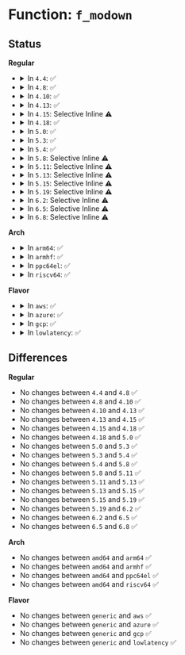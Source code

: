 # Function: <code>f_modown</code>

## Status
<b>Regular</b>
<ul>
<li>
<details>
<summary>In <code>4.4</code>: ✅</summary>

```c
void f_modown(struct file *filp, struct pid *pid, enum pid_type type, int force);
```

**Collision:** Unique Static

**Inline:** No

**Transformation:** False

**Instances:**

```
In fs/fcntl.c (ffffffff8121eb10)
Location: fs/fcntl.c:83
Inline: False
Direct callers:
  - fs/fcntl.c:f_setown
  - fs/fcntl.c:f_delown
  - fs/fcntl.c:SyS_fcntl
```
**Symbols:**

```
ffffffff8121eb10-ffffffff8121ebaf: f_modown (STB_LOCAL)
```
</details>
</li>
<li>
<details>
<summary>In <code>4.8</code>: ✅</summary>

```c
void f_modown(struct file *filp, struct pid *pid, enum pid_type type, int force);
```

**Collision:** Unique Static

**Inline:** No

**Transformation:** False

**Instances:**

```
In fs/fcntl.c (ffffffff812464a0)
Location: fs/fcntl.c:87
Inline: False
Direct callers:
  - fs/fcntl.c:SyS_fcntl
  - fs/fcntl.c:f_delown
  - fs/fcntl.c:f_setown
```
**Symbols:**

```
ffffffff812464a0-ffffffff8124653f: f_modown (STB_LOCAL)
```
</details>
</li>
<li>
<details>
<summary>In <code>4.10</code>: ✅</summary>

```c
void f_modown(struct file *filp, struct pid *pid, enum pid_type type, int force);
```

**Collision:** Unique Static

**Inline:** No

**Transformation:** False

**Instances:**

```
In fs/fcntl.c (ffffffff81259490)
Location: fs/fcntl.c:87
Inline: False
Direct callers:
  - fs/fcntl.c:SyS_fcntl
  - fs/fcntl.c:f_delown
  - fs/fcntl.c:f_setown
```
**Symbols:**

```
ffffffff81259490-ffffffff81259526: f_modown (STB_LOCAL)
```
</details>
</li>
<li>
<details>
<summary>In <code>4.13</code>: ✅</summary>

```c
void f_modown(struct file *filp, struct pid *pid, enum pid_type type, int force);
```

**Collision:** Unique Static

**Inline:** No

**Transformation:** False

**Instances:**

```
In fs/fcntl.c (ffffffff81265570)
Location: fs/fcntl.c:89
Inline: False
Direct callers:
  - fs/fcntl.c:do_fcntl
  - fs/fcntl.c:f_delown
  - fs/fcntl.c:f_setown
```
**Symbols:**

```
ffffffff81265570-ffffffff81265606: f_modown (STB_LOCAL)
```
</details>
</li>
<li>
<details>
<summary>In <code>4.15</code>: Selective Inline ⚠️</summary>

```c
void f_modown(struct file *filp, struct pid *pid, enum pid_type type, int force);
```

**Collision:** Unique Static

**Inline:** Selective

**Transformation:** False

**Instances:**

```
In fs/fcntl.c (ffffffff812882ed)
Location: fs/fcntl.c:90
Inline: True
Inline callers:
  - fs/fcntl.c:f_delown
Direct callers:
  - fs/fcntl.c:do_fcntl
  - fs/fcntl.c:f_setown
```
**Symbols:**

```
ffffffff81288180-ffffffff81288216: f_modown (STB_LOCAL)
```
</details>
</li>
<li>
<details>
<summary>In <code>4.18</code>: ✅</summary>

```c
void f_modown(struct file *filp, struct pid *pid, enum pid_type type, int force);
```

**Collision:** Unique Static

**Inline:** No

**Transformation:** False

**Instances:**

```
In fs/fcntl.c (ffffffff812ae4d0)
Location: fs/fcntl.c:90
Inline: False
Direct callers:
  - fs/fcntl.c:do_fcntl
  - fs/fcntl.c:f_delown
  - fs/fcntl.c:f_setown
```
**Symbols:**

```
ffffffff812ae4d0-ffffffff812ae566: f_modown (STB_LOCAL)
```
</details>
</li>
<li>
<details>
<summary>In <code>5.0</code>: ✅</summary>

```c
void f_modown(struct file *filp, struct pid *pid, enum pid_type type, int force);
```

**Collision:** Unique Static

**Inline:** No

**Transformation:** False

**Instances:**

```
In fs/fcntl.c (ffffffff812c35c0)
Location: fs/fcntl.c:90
Inline: False
Direct callers:
  - fs/fcntl.c:do_fcntl
  - fs/fcntl.c:f_delown
  - fs/fcntl.c:f_setown
```
**Symbols:**

```
ffffffff812c35c0-ffffffff812c3656: f_modown (STB_LOCAL)
```
</details>
</li>
<li>
<details>
<summary>In <code>5.3</code>: ✅</summary>

```c
void f_modown(struct file *filp, struct pid *pid, enum pid_type type, int force);
```

**Collision:** Unique Static

**Inline:** No

**Transformation:** False

**Instances:**

```
In fs/fcntl.c (ffffffff812dffe0)
Location: fs/fcntl.c:90
Inline: False
Direct callers:
  - fs/fcntl.c:do_fcntl
  - fs/fcntl.c:f_delown
  - fs/fcntl.c:f_setown
```
**Symbols:**

```
ffffffff812dffe0-ffffffff812e007c: f_modown (STB_LOCAL)
```
</details>
</li>
<li>
<details>
<summary>In <code>5.4</code>: ✅</summary>

```c
void f_modown(struct file *filp, struct pid *pid, enum pid_type type, int force);
```

**Collision:** Unique Static

**Inline:** No

**Transformation:** False

**Instances:**

```
In fs/fcntl.c (ffffffff812f1a80)
Location: fs/fcntl.c:90
Inline: False
Direct callers:
  - fs/fcntl.c:do_fcntl
  - fs/fcntl.c:f_delown
  - fs/fcntl.c:f_setown
```
**Symbols:**

```
ffffffff812f1a80-ffffffff812f1b1c: f_modown (STB_LOCAL)
```
</details>
</li>
<li>
<details>
<summary>In <code>5.8</code>: Selective Inline ⚠️</summary>

```c
void f_modown(struct file *filp, struct pid *pid, enum pid_type type, int force);
```

**Collision:** Unique Static

**Inline:** Selective

**Transformation:** False

**Instances:**

```
In fs/fcntl.c (ffffffff81329fc5)
Location: fs/fcntl.c:90
Inline: True
Inline callers:
  - fs/fcntl.c:f_delown
Direct callers:
  - fs/fcntl.c:do_fcntl
  - fs/fcntl.c:f_setown
```
**Symbols:**

```
ffffffff81329cc0-ffffffff81329d85: f_modown (STB_LOCAL)
```
</details>
</li>
<li>
<details>
<summary>In <code>5.11</code>: Selective Inline ⚠️</summary>

```c
void f_modown(struct file *filp, struct pid *pid, enum pid_type type, int force);
```

**Collision:** Unique Static

**Inline:** Selective

**Transformation:** False

**Instances:**

```
In fs/fcntl.c (ffffffff81335535)
Location: fs/fcntl.c:90
Inline: True
Inline callers:
  - fs/fcntl.c:f_delown
Direct callers:
  - fs/fcntl.c:do_fcntl
  - fs/fcntl.c:f_setown
```
**Symbols:**

```
ffffffff81335220-ffffffff813352e5: f_modown (STB_LOCAL)
```
</details>
</li>
<li>
<details>
<summary>In <code>5.13</code>: Selective Inline ⚠️</summary>

```c
void f_modown(struct file *filp, struct pid *pid, enum pid_type type, int force);
```

**Collision:** Unique Static

**Inline:** Selective

**Transformation:** False

**Instances:**

```
In fs/fcntl.c (ffffffff8133b5d5)
Location: fs/fcntl.c:88
Inline: True
Inline callers:
  - fs/fcntl.c:f_delown
Direct callers:
  - fs/fcntl.c:do_fcntl
  - fs/fcntl.c:f_setown
```
**Symbols:**

```
ffffffff8133b2f0-ffffffff8133b3b5: f_modown (STB_LOCAL)
```
</details>
</li>
<li>
<details>
<summary>In <code>5.15</code>: Selective Inline ⚠️</summary>

```c
void f_modown(struct file *filp, struct pid *pid, enum pid_type type, int force);
```

**Collision:** Unique Static

**Inline:** Selective

**Transformation:** False

**Instances:**

```
In fs/fcntl.c (ffffffff81389235)
Location: fs/fcntl.c:91
Inline: True
Inline callers:
  - fs/fcntl.c:f_delown
Direct callers:
  - fs/fcntl.c:do_fcntl
  - fs/fcntl.c:f_setown
```
**Symbols:**

```
ffffffff81388f30-ffffffff81388ff5: f_modown (STB_LOCAL)
```
</details>
</li>
<li>
<details>
<summary>In <code>5.19</code>: Selective Inline ⚠️</summary>

```c
void f_modown(struct file *filp, struct pid *pid, enum pid_type type, int force);
```

**Collision:** Unique Static

**Inline:** Selective

**Transformation:** False

**Instances:**

```
In fs/fcntl.c (ffffffff8140a1d5)
Location: fs/fcntl.c:87
Inline: True
Inline callers:
  - fs/fcntl.c:f_delown
Direct callers:
  - fs/fcntl.c:do_fcntl
  - fs/fcntl.c:f_setown
```
**Symbols:**

```
ffffffff81409e70-ffffffff81409f4a: f_modown (STB_LOCAL)
```
</details>
</li>
<li>
<details>
<summary>In <code>6.2</code>: Selective Inline ⚠️</summary>

```c
void f_modown(struct file *filp, struct pid *pid, enum pid_type type, int force);
```

**Collision:** Unique Static

**Inline:** Selective

**Transformation:** False

**Instances:**

```
In fs/fcntl.c (ffffffff81494b05)
Location: fs/fcntl.c:88
Inline: True
Inline callers:
  - fs/fcntl.c:f_delown
Direct callers:
  - fs/fcntl.c:do_fcntl
  - fs/fcntl.c:f_setown
```
**Symbols:**

```
ffffffff814945e0-ffffffff814946ba: f_modown (STB_LOCAL)
```
</details>
</li>
<li>
<details>
<summary>In <code>6.5</code>: Selective Inline ⚠️</summary>

```c
void f_modown(struct file *filp, struct pid *pid, enum pid_type type, int force);
```

**Collision:** Unique Static

**Inline:** Selective

**Transformation:** False

**Instances:**

```
In fs/fcntl.c (ffffffff814c9b65)
Location: fs/fcntl.c:89
Inline: True
Inline callers:
  - fs/fcntl.c:f_delown
Direct callers:
  - fs/fcntl.c:do_fcntl
  - fs/fcntl.c:f_setown
```
**Symbols:**

```
ffffffff814c9650-ffffffff814c971b: f_modown (STB_LOCAL)
```
</details>
</li>
<li>
<details>
<summary>In <code>6.8</code>: Selective Inline ⚠️</summary>

```c
void f_modown(struct file *filp, struct pid *pid, enum pid_type type, int force);
```

**Collision:** Unique Static

**Inline:** Selective

**Transformation:** False

**Instances:**

```
In fs/fcntl.c (ffffffff814fc425)
Location: fs/fcntl.c:89
Inline: True
Inline callers:
  - fs/fcntl.c:f_delown
Direct callers:
  - fs/fcntl.c:do_fcntl
  - fs/fcntl.c:f_setown
```
**Symbols:**

```
ffffffff814fbf10-ffffffff814fbfdb: f_modown (STB_LOCAL)
```
</details>
</li>
</ul>
<b>Arch</b>
<ul>
<li>
<details>
<summary>In <code>arm64</code>: ✅</summary>

```c
void f_modown(struct file *filp, struct pid *pid, enum pid_type type, int force);
```

**Collision:** Unique Static

**Inline:** No

**Transformation:** False

**Instances:**

```
In fs/fcntl.c (ffff80001039b420)
Location: fs/fcntl.c:90
Inline: False
Direct callers:
  - fs/fcntl.c:do_fcntl
  - fs/fcntl.c:f_delown
  - fs/fcntl.c:f_setown
```
**Symbols:**

```
ffff80001039b420-ffff80001039b510: f_modown (STB_LOCAL)
```
</details>
</li>
<li>
<details>
<summary>In <code>armhf</code>: ✅</summary>

```c
void f_modown(struct file *filp, struct pid *pid, enum pid_type type, int force);
```

**Collision:** Unique Static

**Inline:** No

**Transformation:** False

**Instances:**

```
In fs/fcntl.c (c05816ac)
Location: fs/fcntl.c:90
Inline: False
Direct callers:
  - fs/fcntl.c:do_fcntl
  - fs/fcntl.c:f_delown
  - fs/fcntl.c:f_setown
```
**Symbols:**

```
c05816ac-c0581758: f_modown (STB_LOCAL)
```
</details>
</li>
<li>
<details>
<summary>In <code>ppc64el</code>: ✅</summary>

```c
void f_modown(struct file *filp, struct pid *pid, enum pid_type type, int force);
```

**Collision:** Unique Static

**Inline:** No

**Transformation:** False

**Instances:**

```
In fs/fcntl.c (c000000000496210)
Location: fs/fcntl.c:90
Inline: False
Direct callers:
  - fs/fcntl.c:do_fcntl
  - fs/fcntl.c:f_delown
  - fs/fcntl.c:f_setown
```
**Symbols:**

```
c000000000496210-c000000000496370: f_modown (STB_LOCAL)
```
</details>
</li>
<li>
<details>
<summary>In <code>riscv64</code>: ✅</summary>

```c
void f_modown(struct file *filp, struct pid *pid, enum pid_type type, int force);
```

**Collision:** Unique Static

**Inline:** No

**Transformation:** False

**Instances:**

```
In fs/fcntl.c (ffffffe0002685a8)
Location: fs/fcntl.c:90
Inline: False
Direct callers:
  - fs/fcntl.c:__se_sys_fcntl
  - fs/fcntl.c:f_delown
  - fs/fcntl.c:f_setown
```
**Symbols:**

```
ffffffe0002685a8-ffffffe000268630: f_modown (STB_LOCAL)
```
</details>
</li>
</ul>
<b>Flavor</b>
<ul>
<li>
<details>
<summary>In <code>aws</code>: ✅</summary>

```c
void f_modown(struct file *filp, struct pid *pid, enum pid_type type, int force);
```

**Collision:** Unique Static

**Inline:** No

**Transformation:** False

**Instances:**

```
In fs/fcntl.c (ffffffff812ea060)
Location: fs/fcntl.c:90
Inline: False
Direct callers:
  - fs/fcntl.c:do_fcntl
  - fs/fcntl.c:f_delown
  - fs/fcntl.c:f_setown
```
**Symbols:**

```
ffffffff812ea060-ffffffff812ea0fc: f_modown (STB_LOCAL)
```
</details>
</li>
<li>
<details>
<summary>In <code>azure</code>: ✅</summary>

```c
void f_modown(struct file *filp, struct pid *pid, enum pid_type type, int force);
```

**Collision:** Unique Static

**Inline:** No

**Transformation:** False

**Instances:**

```
In fs/fcntl.c (ffffffff812daa30)
Location: fs/fcntl.c:90
Inline: False
Direct callers:
  - fs/fcntl.c:do_fcntl
  - fs/fcntl.c:f_delown
  - fs/fcntl.c:f_setown
```
**Symbols:**

```
ffffffff812daa30-ffffffff812daac6: f_modown (STB_LOCAL)
```
</details>
</li>
<li>
<details>
<summary>In <code>gcp</code>: ✅</summary>

```c
void f_modown(struct file *filp, struct pid *pid, enum pid_type type, int force);
```

**Collision:** Unique Static

**Inline:** No

**Transformation:** False

**Instances:**

```
In fs/fcntl.c (ffffffff812e7e70)
Location: fs/fcntl.c:90
Inline: False
Direct callers:
  - fs/fcntl.c:do_fcntl
  - fs/fcntl.c:f_delown
  - fs/fcntl.c:f_setown
```
**Symbols:**

```
ffffffff812e7e70-ffffffff812e7f0c: f_modown (STB_LOCAL)
```
</details>
</li>
<li>
<details>
<summary>In <code>lowlatency</code>: ✅</summary>

```c
void f_modown(struct file *filp, struct pid *pid, enum pid_type type, int force);
```

**Collision:** Unique Static

**Inline:** No

**Transformation:** False

**Instances:**

```
In fs/fcntl.c (ffffffff812f8ce0)
Location: fs/fcntl.c:90
Inline: False
Direct callers:
  - fs/fcntl.c:do_fcntl
  - fs/fcntl.c:f_delown
  - fs/fcntl.c:f_setown
```
**Symbols:**

```
ffffffff812f8ce0-ffffffff812f8d80: f_modown (STB_LOCAL)
```
</details>
</li>
</ul>

## Differences
<b>Regular</b>
<ul>
<li>
No changes between <code>4.4</code> and <code>4.8</code> ✅
</li>
<li>
No changes between <code>4.8</code> and <code>4.10</code> ✅
</li>
<li>
No changes between <code>4.10</code> and <code>4.13</code> ✅
</li>
<li>
No changes between <code>4.13</code> and <code>4.15</code> ✅
</li>
<li>
No changes between <code>4.15</code> and <code>4.18</code> ✅
</li>
<li>
No changes between <code>4.18</code> and <code>5.0</code> ✅
</li>
<li>
No changes between <code>5.0</code> and <code>5.3</code> ✅
</li>
<li>
No changes between <code>5.3</code> and <code>5.4</code> ✅
</li>
<li>
No changes between <code>5.4</code> and <code>5.8</code> ✅
</li>
<li>
No changes between <code>5.8</code> and <code>5.11</code> ✅
</li>
<li>
No changes between <code>5.11</code> and <code>5.13</code> ✅
</li>
<li>
No changes between <code>5.13</code> and <code>5.15</code> ✅
</li>
<li>
No changes between <code>5.15</code> and <code>5.19</code> ✅
</li>
<li>
No changes between <code>5.19</code> and <code>6.2</code> ✅
</li>
<li>
No changes between <code>6.2</code> and <code>6.5</code> ✅
</li>
<li>
No changes between <code>6.5</code> and <code>6.8</code> ✅
</li>
</ul>
<b>Arch</b>
<ul>
<li>
No changes between <code>amd64</code> and <code>arm64</code> ✅
</li>
<li>
No changes between <code>amd64</code> and <code>armhf</code> ✅
</li>
<li>
No changes between <code>amd64</code> and <code>ppc64el</code> ✅
</li>
<li>
No changes between <code>amd64</code> and <code>riscv64</code> ✅
</li>
</ul>
<b>Flavor</b>
<ul>
<li>
No changes between <code>generic</code> and <code>aws</code> ✅
</li>
<li>
No changes between <code>generic</code> and <code>azure</code> ✅
</li>
<li>
No changes between <code>generic</code> and <code>gcp</code> ✅
</li>
<li>
No changes between <code>generic</code> and <code>lowlatency</code> ✅
</li>
</ul>
